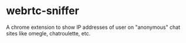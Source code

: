 # webrtc-sniffer

A chrome extension to show IP addresses of user on "anonymous" chat sites like omegle, chatroulette, etc.

